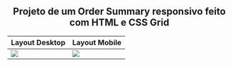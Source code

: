 <h2 align="center"> 
  Projeto de um Order Summary responsivo feito com HTML e CSS Grid
</h2>

| Layout Desktop  |  Layout Mobile  |
| --------------- | --------------- |
|  <img src="https://user-images.githubusercontent.com/95729560/179403063-b2209012-5612-4f2f-8517-770fe3c63ffc.jpg"> |  <img src="https://user-images.githubusercontent.com/95729560/179403450-e9fc58e8-25c0-41f1-9e31-8d956b8649de.jpg"> |
